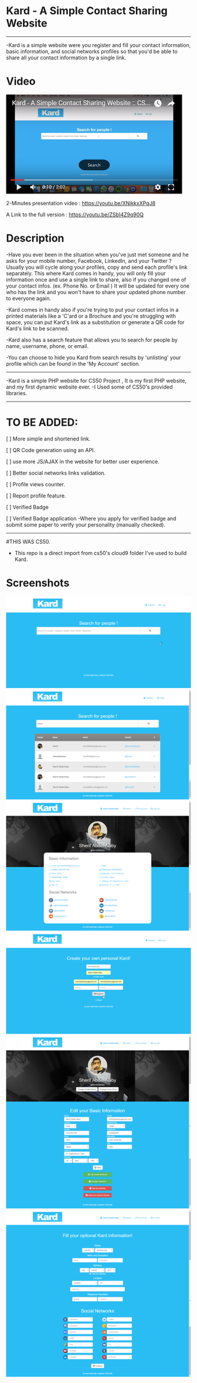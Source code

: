 # Kard - A Simple Contact Sharing Website
-------------------------------------------

-Kard is a simple website were you register and fill your contact information, basic information, and social networks profiles so that you'd be able to share all your contact information by a single link.

# Video

[![Kard - A Simple Contact Sharing Website](https://github.com/SherifAbdlNaby/Kard---A-Simple-Contact-Sharing-Website/blob/master/Screenshots/Screen%20(6).png)](https://youtu.be/XNikkxXPqJ8 "Kard - A Simple Contact Sharing Website - Click Here to Watch!")

2-Minutes presentation video : https://youtu.be/XNikkxXPqJ8

A Link to the full version : https://youtu.be/ZSbI4Z9q90Q

# Description

-Have you ever been in the situation when you've just met someone and he asks for your mobile number, Facebook, LinkedIn, and your Twitter ? Usually you will cycle along your profiles, copy and send each profile's link separately. This where Kard comes in handy, you will only fill your information once and use a single link to share, also if you changed one of your contact infos.  (ex. Phone No. or Email ) It will be updated for every one who has the link and you won't have to share your updated phone number to everyone again.

-Kard comes in handy also if you're trying to put your contact infos in a printed materials like a 'C'ard or a Brochure and you're struggling with space, you can put Kard's link as a substitution or generate a QR code for Kard's link to be scanned.

-Kard also has a search feature that allows you to search for people by name, username, phone, or email.

-You can choose to hide you Kard from search results by 'unlisting' your profile which can be found in the 'My Account' section.

-------------------------------------------

-Kard is a simple PHP website for CS50 Project  , It is my first PHP website, and my first dynamic website ever. 
-I Used some of CS50's provided libraries. 

-------------------------------------------

# TO BE ADDED:

[  ] More simple and shortened link.

[  ] QR Code generation using an API.

[  ] use more JS/AJAX in the website for better user experience.

[  ] Better social networks links validation.

[  ] Profile views counter.

[  ] Report profile feature.

[  ] Verified Badge

[  ] Verified Badge application
     -Where you apply for verified badge and submit some paper to verify your personality (manually checked).

-------------------------------------------

#THIS WAS CS50.
* This repo is a direct import from cs50's cloud9 folder I've used to build Kard.

# Screenshots


![](https://github.com/SherifAbdlNaby/Kard---A-Simple-Contact-Sharing-Website/blob/master/Screenshots/Screen%20(5).png)
![](https://github.com/SherifAbdlNaby/Kard---A-Simple-Contact-Sharing-Website/blob/master/Screenshots/Screen%20(1).png)
![](https://github.com/SherifAbdlNaby/Kard---A-Simple-Contact-Sharing-Website/blob/master/Screenshots/Screen%20(2).png)
![](https://github.com/SherifAbdlNaby/Kard---A-Simple-Contact-Sharing-Website/blob/master/Screenshots/Screen%20(4).png)
![](https://github.com/SherifAbdlNaby/Kard---A-Simple-Contact-Sharing-Website/blob/master/Screenshots/Screen%20(3).png)
![](https://github.com/SherifAbdlNaby/Kard---A-Simple-Contact-Sharing-Website/blob/master/Screenshots/Screen%20(7).png)
